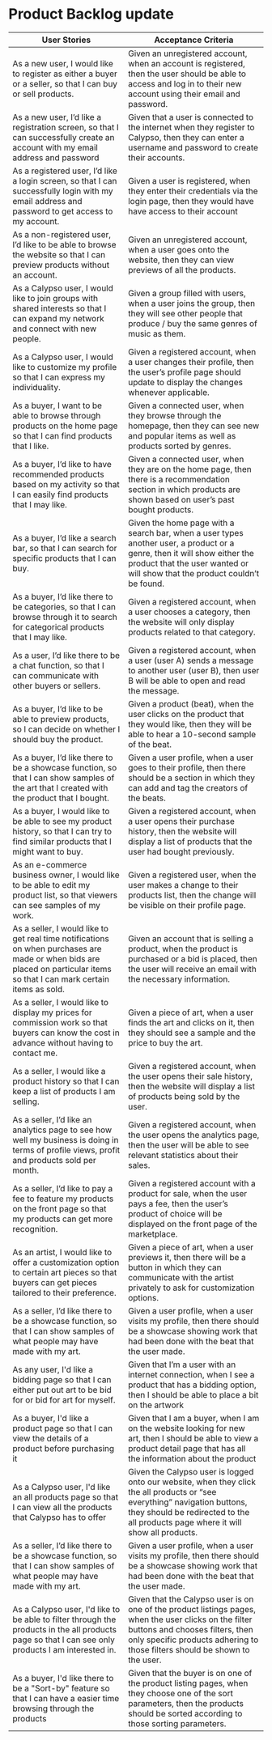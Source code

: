 # Product Backlog update
| User Stories | Acceptance Criteria |
| ------------ | ------------------- |
| As a new user, I would like to register as either a buyer or a seller, so that I can buy or sell products. | Given an unregistered account, when an account is registered, then the user should be able to access and log in to their new account using their email and password. |
| As a new user, I’d like a registration screen, so that I can successfully create an account with my email address and password | Given that a user is connected to the internet when they register to Calypso, then they can enter a username and password to create their accounts.  |
|As a registered user, I’d like a login screen, so that I can successfully login with my email address and password to get access to my account. | Given a user is registered, when they enter their credentials via the login page, then they would have have access to their account |
| As a non-registered user, I’d like to be able to browse the website so that I can preview products without an account. | Given an unregistered account, when a user goes onto the website, then they can view previews of all the products. |
| As a Calypso user, I would like to join groups with shared interests so that I can expand my network and connect with new people. | Given a group filled with users, when a user joins the group, then they will see other people that produce / buy the same genres of music as them. |
| As a Calypso user, I would like to customize my profile so that I can express my individuality. | Given a registered account, when a user changes their profile, then the user’s profile page should update to display the changes whenever applicable. |
| As a buyer, I want to be able to browse through products on the home page so that I can find products that I like. | Given a connected user, when they browse through the homepage, then they can see new and popular items as well as products sorted by genres. |
| As a buyer, I’d like to have recommended products based on my activity so that I can easily find products that I may like. | Given a connected user, when they are on the home page, then there is a recommendation section in which products are shown based on user’s past bought products. |
| As a buyer, I’d like a search bar, so that I can search for specific products that I can buy. | Given the home page with a search bar, when a user types another user, a product or a genre, then it will show either the product that the user wanted or will show that the product couldn’t be found. |
| As a buyer, I’d like there to be categories, so that I can browse through it to search for categorical products that I may like. | Given a registered account, when a user chooses a category, then the website will only display products related to that category. |
| As a user, I’d like there to be a chat function, so that I can communicate with other buyers or sellers. | Given a registered account, when a user (user A) sends a message to another user (user B), then user B will be able to open and read the message. |
| As a buyer, I’d like to be able to preview products, so I can decide on whether I should buy the product. | Given a product (beat), when the user clicks on the product that they would like, then they will be able to hear a 10-second sample of the beat.| 
| As a buyer, I’d like there to be a showcase function, so that I can show samples of the art that I created with the product that I bought. | Given a user profile, when a user goes to their profile, then there should be a section in which they can add and tag the creators of the beats. | 
| As a buyer, I would like to be able to see my product history, so that I can try to find similar products that I might want to buy. | Given a registered account, when a user opens their purchase history, then the website will display a list of products that the user had bought previously. |
| As an e-commerce business owner, I would like to be able to edit my product list, so that viewers can see samples of my work. | Given a registered user, when the user makes a change to their products list, then the change will be visible on their profile page. |
| As a seller, I would like to get real time notifications on when purchases are made or when bids are placed on particular items so that I can mark certain items as sold. | Given an account that is selling a product, when the product is purchased or a bid is placed, then the user will receive an email with the necessary information. |
| As a seller, I would like to display my prices for commission work so that buyers can know the cost in advance without having to contact me. | Given a piece of art, when a user finds the art and clicks on it, then they should see a sample and the price to buy the art. |
| As a seller, I would like a product history so that I can keep a list of products I am selling. | Given a registered account, when the user opens their sale history, then the website will display a list of products being sold by the user. |
| As a seller, I’d like an analytics page to see how well my business is doing in terms of profile views, profit and products sold per month. | Given a registered account, when the user opens the analytics page, then the user will be able to see relevant statistics about their sales. |
| As a seller, I’d like to pay a fee to feature my products on the front page so that my products can get more recognition. | Given a registered account with a product for sale, when the user pays a fee, then the user’s product of choice will be displayed on the front page of the marketplace. |
| As an artist, I would like to offer a customization option to certain art pieces so that buyers can get pieces tailored to their preference. | Given a piece of art, when a user previews it, then there will be a button in which they can communicate with the artist privately to ask for customization options. |
| As a seller, I’d like there to be a showcase function, so that I can show samples of what people may have made with my art. | Given a user profile, when a user visits my profile, then there should be a showcase showing work that had been done with the beat that the user made. |
| As any user, I'd like a bidding page so that I can either put out art to be bid for or bid for art for myself. | Given that I’m a user with an internet connection,  when I see a product that has a bidding option, then I should be able to place a bit on the artwork |
|As a buyer, I'd like a product page so that I can view the details of a product before purchasing it| Given that I am a buyer, when I am on the website looking for new art, then I should be able to view a product detail page that has all the information about the product |
| As a Calypso user, I'd like an all products page so that I can view all the products that Calypso has to offer | Given the Calypso user is logged onto our website, when they click the all products or  “see everything” navigation buttons, they should be redirected to the all products page where it will show all products.|
| As a seller, I’d like there to be a showcase function, so that I can show samples of what people may have made with my art. | Given a user profile, when a user visits my profile, then there should be a showcase showing work that had been done with the beat that the user made. |
| As a Calypso user, I'd like to be able to filter through the products in the all products page so that I can see only products I am interested in. | Given that the Calypso user is on one of the product listings pages, when the user clicks on the filter buttons and chooses filters, then only specific products adhering to those filters should be shown to the user. |
| As a buyer, I'd like there to be a "Sort-by" feature so that I can have a easier time browsing through the products | Given that the buyer is on one of the product listing pages, when they choose one of the sort parameters, then the products should be sorted according to those sorting parameters. |
